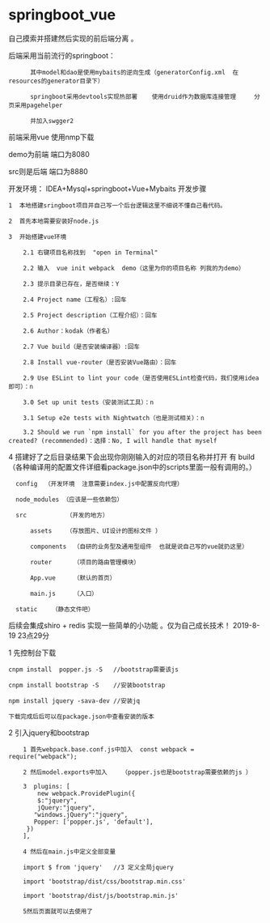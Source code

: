 # springboot_vue
  自己摸索并搭建然后实现的前后端分离 。
  
  后端采用当前流行的springboot：
  
          其中model和dao是使用mybaits的逆向生成（generatorConfig.xml  在resources的generator目录下）
          
          springboot采用devtools实现热部署    使用druid作为数据库连接管理     分页采用pagehelper
          
          并加入swgger2
  
  前端采用vue   使用nmp下载


demo为前端 端口为8080


src则是后端 端口为8880


开发环境：
  IDEA+Mysql+springboot+Vue+Mybaits
开发步骤

    1  本地搭建sringboot项目并自己写一个后台逻辑这里不细说不懂自己看代码。
    
    2  首先本地需要安装好node.js
    
    3  开始搭建vue环境
    
        2.1 右键项目名称找到  "open in Terminal"
        
        2.2 输入  vue init webpack  demo（这里为你的项目名称 列我的为demo）
        
        2.3 提示目录已存在，是否继续：Y
        
        2.4 Project name（工程名）:回车
        
        2.5 Project description（工程介绍）：回车
        
        2.6 Author：kodak（作者名）
        
        2.7 Vue build（是否安装编译器）:回车
        
        2.8 Install vue-router（是否安装Vue路由）：回车
        
        2.9 Use ESLint to lint your code（是否使用ESLint检查代码，我们使用idea即可）：n
        
        3.0 Set up unit tests（安装测试工具）：n
        
        3.1 Setup e2e tests with Nightwatch（也是测试相关）：n
        
        3.2 Should we run `npm install` for you after the project has been created? (recommended)：选择：No, I will handle that myself
        
4 搭建好了之后目录结果下会出现你刚刚输入的对应的项目名称并打开
    有
      build  （各种编译用的配置文件详细看package.json中的scripts里面一般有调用的。）
      
      config  （开发环境  注意需要index.js中配置反向代理）
      
      node_modules （应该是一些依赖包）
      
      src           （开发的地方）
      
          assets    （存放图片、UI设计的图标文件 ）
          
          components  （自研的业务型及通用型组件  也就是说自己写的vue就扔这里）
          
          router      （项目的路由管理模块）
          
          App.vue     （默认的首页）
          
          main.js     （入口）
          
      static    （静态文件吧）
        
  后续会集成shiro + redis 实现一些简单的小功能 。仅为自己成长技术！
  2019-8-19 23点29分
  
  1 先控制台下载
  
    cnpm install  popper.js -S   //bootstrap需要该js
    
    cnpm install bootstrap -S    //安装bootstrap
    
    npm install jquery -sava-dev //安装jq
    
    下载完成后后可以在package.json中查看安装的版本
  
 2 引入jquery和bootstrap
 
        1 首先webpack.base.conf.js中加入  const webpack = require("webpack");
        
        2 然后model.exports中加入    （popper.js也是bootstrap需要依赖的js ）
        
        3  plugins: [
            new webpack.ProvidePlugin({
            $:"jquery",
            jQuery:"jquery",
           "windows.jQuery":"jquery",
           Popper: ['popper.js', 'default'],
         })
        ],
        
        4 然后在main.js中定义全部变量
        
        import $ from 'jquery'   //3 定义全局jquery
        
        import 'bootstrap/dist/css/bootstrap.min.css'
        
        import 'bootstrap/dist/js/bootstrap.min.js'
        
        5然后页面就可以去使用了
  
  
